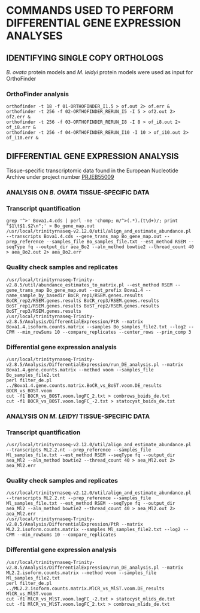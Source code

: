 # COMMANDS USED TO PERFORM DIFFERENTIAL GENE EXPRESSION ANALYSES

## IDENTIFYING SINGLE COPY ORTHOLOGS
_B. ovata_ protein models and _M. leidyi_ protein models were used as input for OrthoFinder

### OrthoFinder analysis
```
orthofinder -t 18 -f 01-ORTHOFINDER_I1.5 > of.out 2> of.err &
orthofinder -t 256 -f 02-ORTHOFINDER_RERUN_I5 -I 5 > of2.out 2> of2.err &
orthofinder -t 256 -f 03-ORTHOFINDER_RERUN_I8 -I 8 > of_i8.out 2> of_i8.err &
orthofinder -t 256 -f 04-ORTHOFINDER_RERUN_I10 -I 10 > of_i10.out 2> of_i10.err &
```

## DIFFERENTIAL GENE EXPRESSION ANALYSIS
Tissue-specific transcriptomic data found in the European Nucleotide Archive under project number [PRJEB55009](https://www.ebi.ac.uk/ena/browser/view/PRJEB55009)

### ANALYSIS ON _B. OVATA_ TISSUE-SPECIFIC DATA

### Transcript quantification
```
grep '^>' Bova1.4.cds | perl -ne 'chomp; m/^>(.*).(t\d+)/; print "$1\t$1.$2\n";' > Bo_gene_map.out
/usr/local/trinityrnaseq-v2.12.0/util/align_and_estimate_abundance.pl --transcripts Bova1.4.cds --gene_trans_map Bo_gene_map.out --prep_reference --samples_file Bo_samples_file.txt --est_method RSEM --seqType fq --output_dir aea_Bo2 --aln_method bowtie2 --thread_count 40 > aea_Bo2.out 2> aea_Bo2.err
```

### Quality check samples and replicates
```
/usr/local/trinityrnaseq-Trinity-v2.8.5/util/abundance_estimates_to_matrix.pl --est_method RSEM --gene_trans_map Bo_gene_map.out --out_prefix Bova1.4 --name_sample_by_basedir BoCR_rep1/RSEM.genes.results BoCR_rep2/RSEM.genes.results BoCR_rep3/RSEM.genes.results BoST_rep1/RSEM.genes.results BoST_rep2/RSEM.genes.results BoST_rep3/RSEM.genes.results
/usr/local/trinityrnaseq-Trinity-v2.8.5/Analysis/DifferentialExpression/PtR --matrix Bova1.4.isoform.counts.matrix --samples Bo_samples_file2.txt --log2 --CPM --min_rowSums 10 --compare_replicates --center_rows --prin_comp 3
```

### Differential gene expression analysis
```
/usr/local/trinityrnaseq-Trinity-v2.8.5/Analysis/DifferentialExpression/run_DE_analysis.pl --matrix Bova1.4.gene.counts.matrix --method voom --samples_file Bo_samples_file2.txt
perl filter_de.pl ../Bova1.4.gene.counts.matrix.BoCR_vs_BoST.voom.DE_results BOCR_vs_BOST.voom
cut -f1 BOCR_vs_BOST.voom.logFC_2.txt > combrows_boids_de.txt
cut -f1 BOCR_vs_BOST.voom.logFC_-2.txt > statocyst_boids_de.txt
```

### ANALYSIS ON _M. LEIDYI_ TISSUE-SPECIFIC DATA

### Transcript quantification
```
/usr/local/trinityrnaseq-v2.12.0/util/align_and_estimate_abundance.pl --transcripts ML2.2.nt --prep_reference --samples_file Ml_samples_file.txt --est_method RSEM --seqType fq --output_dir aea_Ml2 --aln_method bowtie2 --thread_count 40 > aea_Ml2.out 2> aea_Ml2.err
```

### Quality check samples and replicates
```
/usr/local/trinityrnaseq-v2.12.0/util/align_and_estimate_abundance.pl --transcripts ML2.2.nt --prep_reference --samples_file Ml_samples_file.txt --est_method RSEM --seqType fq --output_dir aea_Ml2 --aln_method bowtie2 --thread_count 40 > aea_Ml2.out 2> aea_Ml2.err
/usr/local/trinityrnaseq-Trinity-v2.8.5/Analysis/DifferentialExpression/PtR --matrix ML2.2.isoform.counts.matrix --samples Ml_samples_file2.txt --log2 --CPM --min_rowSums 10 --compare_replicates
```

### Differential gene expression analysis
```
/usr/local/trinityrnaseq-Trinity-v2.8.5/Analysis/DifferentialExpression/run_DE_analysis.pl --matrix ML2.2.isoform.counts.matrix --method voom --samples_file Ml_samples_file2.txt
perl filter_de.pl ../ML2.2.isoform.counts.matrix.MlCR_vs_MlST.voom.DE_results MlCR_vs_MlST.voom
cut -f1 MlCR_vs_MlST.voom.logFC_-2.txt > statocyst_mlids_de.txt
cut -f1 MlCR_vs_MlST.voom.logFC_2.txt > combrows_mlids_de.txt
```
